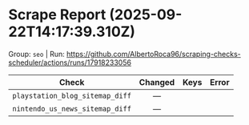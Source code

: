 # Scrape Report (2025-09-22T14:17:39.310Z)

Group: `seo`  |  Run: https://github.com/AlbertoRoca96/scraping-checks-scheduler/actions/runs/17918233056

| Check | Changed | Keys | Error |
|---|:---:|:--|:--|
| `playstation_blog_sitemap_diff` | — |  |  |
| `nintendo_us_news_sitemap_diff` | — |  |  |
